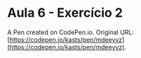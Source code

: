 # Aula 6 - Exercício 2

A Pen created on CodePen.io. Original URL: [https://codepen.io/kasts/pen/mdeeyvz](https://codepen.io/kasts/pen/mdeeyvz).



